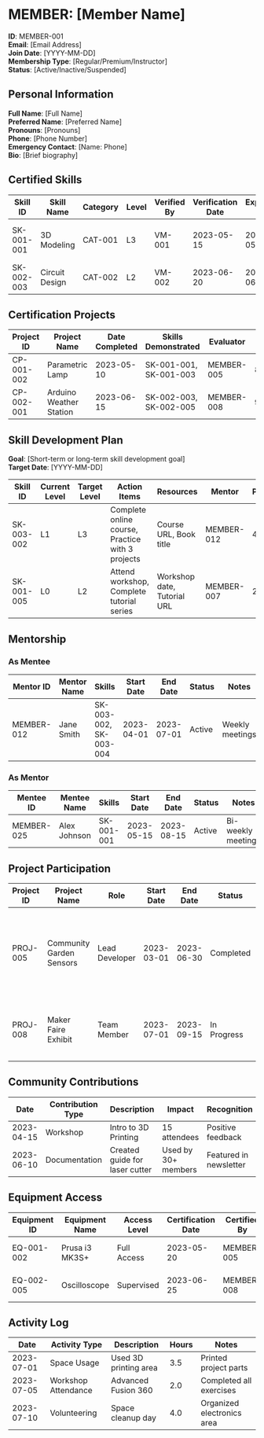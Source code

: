 # MEMBER: [Member Name]

**ID**: MEMBER-001  
**Email**: [Email Address]  
**Join Date**: [YYYY-MM-DD]  
**Membership Type**: [Regular/Premium/Instructor]  
**Status**: [Active/Inactive/Suspended]

## Personal Information

**Full Name**: [Full Name]  
**Preferred Name**: [Preferred Name]  
**Pronouns**: [Pronouns]  
**Phone**: [Phone Number]  
**Emergency Contact**: [Name: Phone]  
**Bio**: [Brief biography]

## Certified Skills

| Skill ID | Skill Name | Category | Level | Verified By | Verification Date | Expiration Date | Notes |
|----------|------------|----------|-------|------------|-------------------|----------------|-------|
| SK-001-001 | 3D Modeling | CAT-001 | L3 | VM-001 | 2023-05-15 | 2024-05-15 | Certified on Fusion 360 |
| SK-002-003 | Circuit Design | CAT-002 | L2 | VM-002 | 2023-06-20 | 2024-06-20 | Basic analog circuits |

## Certification Projects

| Project ID | Project Name | Date Completed | Skills Demonstrated | Evaluator | Score | Notes |
|------------|--------------|----------------|---------------------|-----------|-------|-------|
| CP-001-002 | Parametric Lamp | 2023-05-10 | SK-001-001, SK-001-003 | MEMBER-005 | 85/100 | Good design principles |
| CP-002-001 | Arduino Weather Station | 2023-06-15 | SK-002-003, SK-002-005 | MEMBER-008 | 90/100 | Excellent documentation |

## Skill Development Plan

**Goal**: [Short-term or long-term skill development goal]  
**Target Date**: [YYYY-MM-DD]

| Skill ID | Current Level | Target Level | Action Items | Resources | Mentor | Progress |
|----------|--------------|--------------|--------------|-----------|--------|----------|
| SK-003-002 | L1 | L3 | Complete online course, Practice with 3 projects | Course URL, Book title | MEMBER-012 | 40% |
| SK-001-005 | L0 | L2 | Attend workshop, Complete tutorial series | Workshop date, Tutorial URL | MEMBER-007 | 20% |

## Mentorship

### As Mentee

| Mentor ID | Mentor Name | Skills | Start Date | End Date | Status | Notes |
|-----------|-------------|--------|------------|----------|--------|-------|
| MEMBER-012 | Jane Smith | SK-003-002, SK-003-004 | 2023-04-01 | 2023-07-01 | Active | Weekly meetings |

### As Mentor

| Mentee ID | Mentee Name | Skills | Start Date | End Date | Status | Notes |
|-----------|-------------|--------|------------|----------|--------|-------|
| MEMBER-025 | Alex Johnson | SK-001-001 | 2023-05-15 | 2023-08-15 | Active | Bi-weekly meetings |

## Project Participation

| Project ID | Project Name | Role | Start Date | End Date | Status | Skills Used |
|------------|--------------|------|------------|----------|--------|------------|
| PROJ-005 | Community Garden Sensors | Lead Developer | 2023-03-01 | 2023-06-30 | Completed | SK-002-003, SK-002-005, SK-004-002 |
| PROJ-008 | Maker Faire Exhibit | Team Member | 2023-07-01 | 2023-09-15 | In Progress | SK-001-001, SK-001-003 |

## Community Contributions

| Date | Contribution Type | Description | Impact | Recognition |
|------|------------------|-------------|--------|-------------|
| 2023-04-15 | Workshop | Intro to 3D Printing | 15 attendees | Positive feedback |
| 2023-06-10 | Documentation | Created guide for laser cutter | Used by 30+ members | Featured in newsletter |

## Equipment Access

| Equipment ID | Equipment Name | Access Level | Certification Date | Certified By | Notes |
|--------------|---------------|--------------|-------------------|--------------|-------|
| EQ-001-002 | Prusa i3 MK3S+ | Full Access | 2023-05-20 | MEMBER-005 | Passed safety test |
| EQ-002-005 | Oscilloscope | Supervised | 2023-06-25 | MEMBER-008 | Needs final checkout |

## Activity Log

| Date | Activity Type | Description | Hours | Notes |
|------|--------------|-------------|-------|-------|
| 2023-07-01 | Space Usage | Used 3D printing area | 3.5 | Printed project parts |
| 2023-07-05 | Workshop Attendance | Advanced Fusion 360 | 2.0 | Completed all exercises |
| 2023-07-10 | Volunteering | Space cleanup day | 4.0 | Organized electronics area |
```
